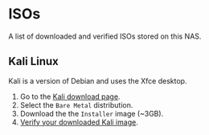 # ISOs 

A list of downloaded and verified ISOs stored on this NAS.

## Kali Linux

Kali is a version of Debian and uses the Xfce desktop. 

1. Go to the [Kali download page](https://www.kali.org/get-kali/). 
2. Select the `Bare Metal` distribution.
3. Download the the `Installer` image (~3GB).
4. [Verify your downloaded Kali image](https://www.kali.org/docs/introduction/download-official-kali-linux-images/#verifying-your-downloaded-kali-image).




